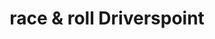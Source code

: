 ---
title: "race & roll Driverspoint"
url: /euskirchen/race-und-roll-driverspoint/
shop: Autoteile
---